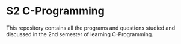 # S2 C-Programming


 This repository contains all the programs and questions studied and discussed in the 2nd semester of learning C-Programming. 
 
  
  
